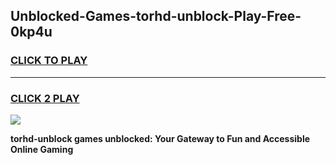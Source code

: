 
## Unblocked-Games-torhd-unblock-Play-Free-0kp4u
<h3>
<a href="https://premium76.site?title=torhd-unblock&ref=10A">CLICK TO PLAY</a></h3>
<hr>

<h3>
<a href="https://premium76.site?title=torhd-unblock&ref=10A">CLICK 2 PLAY</a>
  
</h3>

<a href="https://premium76.site?title=torhd-unblock&ref=10A"><img src="https://clearcache.store/games.png"></a>


**torhd-unblock games unblocked: Your Gateway to Fun and Accessible Online Gaming**
